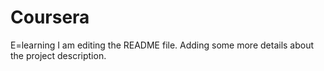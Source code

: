 # Coursera
E=learning
I am editing the README file. Adding some more details about the project description.

